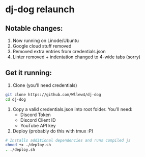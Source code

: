 # dj-dog relaunch
## Notable changes:
1. Now running on Linode/Ubuntu
1. Google cloud stuff removed
1. Removed extra entries from credentials.json
1. Linter removed + indentation changed to 4-wide tabs (sorry)

## Get it running:
1. Clone (you'll need credentials)
```sh
git clone https://github.com/Wllew4/dj-dog
cd dj-dog
```
1. Copy a valid credentials.json into root folder. You'll need:
	* Discord Token
	* Discord Client ID
	* YouTube API key
1. Deploy (probably do this with tmux :P)
```sh
# Installs additional dependencies and runs compiled js
chmod +x ./deploy.sh
. ./deploy.sh
```